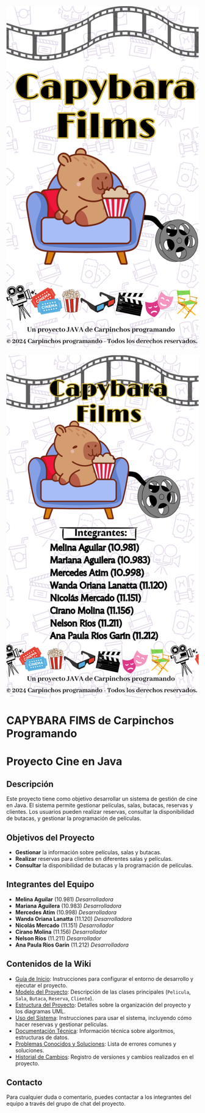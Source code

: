 ![1726121762106](image/WikiCapybaraFilms/1726121762106.png)

![1726025197693](image/WikiCapybaraFilms/1726025197693.png)

# CAPYBARA FIMS de Carpinchos Programando

# Proyecto Cine en Java

## Descripción

Este proyecto tiene como objetivo desarrollar un sistema de gestión de cine en Java. El sistema permite gestionar películas, salas, butacas, reservas y clientes. Los usuarios pueden realizar reservas, consultar la disponibilidad de butacas, y gestionar la programación de películas.

## Objetivos del Proyecto

- **Gestionar** la información sobre películas, salas y butacas.
- **Realizar** reservas para clientes en diferentes salas y películas.
- **Consultar** la disponibilidad de butacas y la programación de películas.

## Integrantes del Equipo

- **Melina Aguilar** (10.981) *Desarrolladora*
- **Mariana Aguilera** (10.983) *Desarrolladora*
- **Mercedes Atim** (10.998) *Desarrolladora*
- **Wanda Oriana Lanatta** (11.120) *Desarrolladora*
- **Nicolás Mercado** (11.151) *Desarrollador*
- **Cirano Molina** (11.156) *Desarrollador*
- **Nelson Ríos** (11.211) *Desarrollador*
- **Ana Paula Ríos Garín** (11.212) *Desarrolladora*

## Contenidos de la Wiki

- [Guía de Inicio](Guía-de-Inicio.md): Instrucciones para configurar el entorno de desarrollo y ejecutar el proyecto.
- [Modelo del Proyecto](Modelo-del-Proyecto.md): Descripción de las clases principales (`Pelicula`, `Sala`, `Butaca`, `Reserva`, `Cliente`).
- [Estructura del Proyecto](Estructura-del-Proyecto.md): Detalles sobre la organización del proyecto y los diagramas UML.
- [Uso del Sistema](Uso-del-Sistema.md): Instrucciones para usar el sistema, incluyendo cómo hacer reservas y gestionar películas.
- [Documentación Técnica](Documentación-Técnica.md): Información técnica sobre algoritmos, estructuras de datos.
- [Problemas Conocidos y Soluciones](Problemas-Conocidos.md): Lista de errores comunes y soluciones.
- [Historial de Cambios](Historial-de-Cambios.md): Registro de versiones y cambios realizados en el proyecto.

## Contacto

Para cualquier duda o comentario, puedes contactar a los integrantes del equipo a través del grupo de chat del proyecto.
